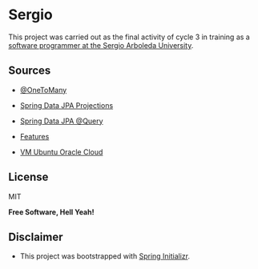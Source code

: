 # Sergio

This project was carried out as the final activity of cycle 3 in training as a [software programmer at the Sergio Arboleda University](https://www.usergioarboleda.edu.co/noticias/la-sergio-hara-parte-de-mision-tic-2022-el-programa-para-capacitar-a-mas-de-50-mil-colombianos-en-habilidades-y-competencias-4-0/).

## Sources

- [@OneToMany](https://www.oscarblancarteblog.com/2018/12/20/relaciones-onetomany/)

- [Spring Data JPA Projections](https://www.baeldung.com/spring-data-jpa-projections)

- [Spring Data JPA @Query](https://www.baeldung.com/spring-data-jpa-query)

- [Features](https://docs.spring.io/spring-boot/docs/current/reference/html/features.html)

- [VM Ubuntu Oracle Cloud](https://stackoverflow.com/questions/62326988/cant-access-oracle-cloud-always-free-compute-http-port)

## License

MIT

**Free Software, Hell Yeah!**

## Disclaimer

- This project was bootstrapped with [Spring Initializr](https://start.spring.io/).
